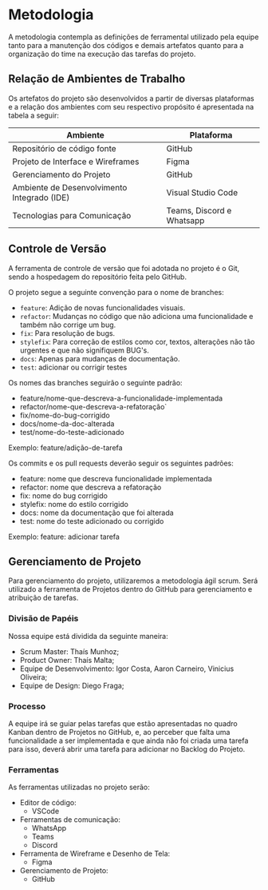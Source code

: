 
# Metodologia

A metodologia contempla as definições de ferramental utilizado pela equipe tanto para a manutenção dos códigos e demais artefatos quanto para a organização do time na execução das tarefas do projeto.

## Relação de Ambientes de Trabalho

Os artefatos do projeto são desenvolvidos a partir de diversas plataformas e a relação dos ambientes com seu respectivo propósito é apresentada na tabela a seguir:

|Ambiente | Plataforma |
|--------------------|------------------------------------|
|Repositório de código fonte   | GitHub|
|Projeto de Interface e Wireframes    | Figma|
|Gerenciamento do Projeto     | GitHub  |
|Ambiente de Desenvolvimento Integrado (IDE)   | Visual Studio Code   | 
|Tecnologias para Comunicação    | Teams, Discord e Whatsapp|

## Controle de Versão
A ferramenta de controle de versão que foi adotada no projeto é o Git, sendo a hospedagem do repositório feita pelo GitHub.

O projeto segue a seguinte convenção para o nome de branches:
- `feature`: Adição de novas funcionalidades visuais.
- `refactor`: Mudanças no código que não adiciona uma funcionalidade e também não corrige um bug.
- `fix`: Para resolução de bugs.
- `stylefix`: Para correção de estilos como cor, textos, alterações não tão urgentes e que não signifiquem BUG's.
- `docs`: Apenas para mudanças de documentação.
- `test`: adicionar ou corrigir testes


Os nomes das branches seguirão o seguinte padrão:
- feature/nome-que-descreva-a-funcionalidade-implementada
- refactor/nome-que-descreva-a-refatoração`
- fix/nome-do-bug-corrigido
- docs/nome-da-doc-alterada
- test/nome-do-teste-adicionado

Exemplo: feature/adição-de-tarefa

Os commits e os pull requests deverão seguir os seguintes padrões:
- feature: nome que descreva funcionalidade implementada
- refactor: nome que descreva a refatoração
- fix: nome do bug corrigido
- stylefix: nome do estilo corrigido
- docs: nome da documentação que foi alterada
- test: nome do teste adicionado ou corrigido

Exemplo: feature: adicionar tarefa

## Gerenciamento de Projeto
Para gerenciamento do projeto, utilizaremos a metodologia ágil scrum. Será utilizado a ferramenta de Projetos dentro do GitHub para gerenciamento e atribuição de tarefas.

### Divisão de Papéis

Nossa equipe está dividida da seguinte maneira:

- Scrum Master: Thaís Munhoz;
- Product Owner: Thaís Malta;
- Equipe de Desenvolvimento: Igor Costa, Aaron Carneiro, Vinicius Oliveira;
- Equipe de Design: Diego Fraga;

### Processo

A equipe irá se guiar pelas tarefas que estão apresentadas no quadro Kanban dentro de Projetos no GitHub, e, ao perceber que falta uma funcionalidade a ser implementada e que ainda não foi criada uma tarefa para isso, deverá abrir uma tarefa para adicionar no Backlog do Projeto.

### Ferramentas

As ferramentas utilizadas no projeto serão:

- Editor de código:
    - VSCode
- Ferramentas de comunicação:
    - WhatsApp
    - Teams
    - Discord
- Ferramenta de Wireframe e Desenho de Tela:
    - Figma
- Gerenciamento de Projeto:
    - GitHub

